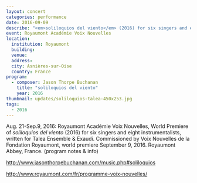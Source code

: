 ```yaml
---
layout: concert
categories: performance
date: 2016-09-09
describe: "<em>soliloquios del viento</em> (2016) for six singers and eight instrumentalists, world premiere. Talea Ensemble + EXAUDI Vocal Ensemble."
event: Royaumont Académie Voix Nouvelles
location:
  institution: Royaumont
  building:
  venue:
  address:
  city: Asnières-sur-Oise
  country: France
program:
  - composer: Jason Thorpe Buchanan
    title: "soliloquios del viento"
    year: 2016
thumbnail: updates/soliloquios-talea-450x253.jpg
tags:
  - 2016
---
```


Aug. 21-Sep.9, 2016: Royaumont Académie Voix Nouvelles, World Premiere of *soliloquios del viento* (2016) for six singers and eight instrumentalists, written for Talea Ensemble & Exaudi. Commissioned by Voix Nouvelles de la Fondation Royaumont, world premiere September 9, 2016. Royaumont Abbey, France. (program notes & info)

http://www.jasonthorpebuchanan.com/music.php#soliloquios

http://www.royaumont.com/fr/programme-voix-nouvelles/

